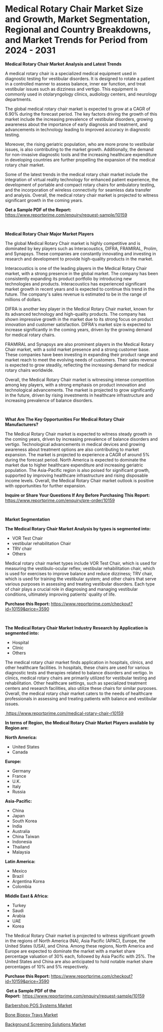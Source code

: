 <p><h1>Medical Rotary Chair Market Size and Growth, Market Segmentation, Regional and Country Breakdowns, and Market Trends for Period from 2024 -  2031</h1></p><p><strong>Medical Rotary Chair Market Analysis and Latest Trends</strong></p>
<p><p>A medical rotary chair is a specialized medical equipment used in diagnostic testing for vestibular disorders. It is designed to rotate a patient in a controlled manner to assess balance, inner ear function, and treat vestibular issues such as dizziness and vertigo. This equipment is commonly used in otolaryngology clinics, audiology centers, and neurology departments.</p><p>The global medical rotary chair market is expected to grow at a CAGR of 6.90% during the forecast period. The key factors driving the growth of this market include the increasing prevalence of vestibular disorders, growing awareness about the importance of early diagnosis and treatment, and advancements in technology leading to improved accuracy in diagnostic testing.</p><p>Moreover, the rising geriatric population, who are more prone to vestibular issues, is also contributing to the market growth. Additionally, the demand for non-invasive diagnostic tools and the increasing healthcare expenditure in developing countries are further propelling the expansion of the medical rotary chair market.</p><p>Some of the latest trends in the medical rotary chair market include the integration of virtual reality technology for enhanced patient experience, the development of portable and compact rotary chairs for ambulatory testing, and the incorporation of wireless connectivity for seamless data transfer and analysis. Overall, the medical rotary chair market is projected to witness significant growth in the coming years.</p></p>
<p><strong>Get a Sample PDF of the Report:&nbsp;</strong> <a href="https://www.reportprime.com/enquiry/request-sample/10159">https://www.reportprime.com/enquiry/request-sample/10159</a></p>
<p>&nbsp;</p>
<p><strong>Medical Rotary Chair Major Market Players</strong></p>
<p><p>The global Medical Rotary Chair market is highly competitive and is dominated by key players such as Interacoustics, DIFRA, FRAMIRAL, Prolim, and Synapsys. These companies are constantly innovating and investing in research and development to provide high-quality products in the market.</p><p>Interacoustics is one of the leading players in the Medical Rotary Chair market, with a strong presence in the global market. The company has been consistently expanding its product portfolio by introducing new technologies and products. Interacoustics has experienced significant market growth in recent years and is expected to continue this trend in the future. The company's sales revenue is estimated to be in the range of millions of dollars.</p><p>DIFRA is another key player in the Medical Rotary Chair market, known for its advanced technology and high-quality products. The company has shown impressive growth in the market due to its strong focus on product innovation and customer satisfaction. DIFRA's market size is expected to increase significantly in the coming years, driven by the growing demand for medical rotary chairs.</p><p>FRAMIRAL and Synapsys are also prominent players in the Medical Rotary Chair market, with a solid market presence and a strong customer base. These companies have been investing in expanding their product range and market reach to meet the evolving needs of customers. Their sales revenue is expected to grow steadily, reflecting the increasing demand for medical rotary chairs worldwide.</p><p>Overall, the Medical Rotary Chair market is witnessing intense competition among key players, with a strong emphasis on product innovation and technological advancements. The market is projected to grow significantly in the future, driven by rising investments in healthcare infrastructure and increasing prevalence of balance disorders.</p></p>
<p>&nbsp;</p>
<p><strong>What Are The Key Opportunities For Medical Rotary Chair Manufacturers?</strong></p>
<p><p>The Medical Rotary Chair market is expected to witness steady growth in the coming years, driven by increasing prevalence of balance disorders and vertigo. Technological advancements in medical devices and growing awareness about treatment options are also contributing to market expansion. The market is projected to experience a CAGR of around 5% during the forecast period. North America is expected to dominate the market due to higher healthcare expenditure and increasing geriatric population. The Asia-Pacific region is also poised for significant growth, supported by improving healthcare infrastructure and rising disposable income levels. Overall, the Medical Rotary Chair market outlook is positive with opportunities for further expansion.</p></p>
<p><strong>Inquire or Share Your Questions If Any Before Purchasing This Report:</strong> <a href="https://www.reportprime.com/enquiry/pre-order/10159">https://www.reportprime.com/enquiry/pre-order/10159</a></p>
<p>&nbsp;</p>
<p><strong>Market Segmentation</strong></p>
<p><strong>The Medical Rotary Chair Market Analysis by types is segmented into:</strong></p>
<p><ul><li>VOR Test Chair</li><li>vestibular rehabilitation Chair</li><li>TRV chair</li><li>Others</li></ul></p>
<p><p>Medical rotary chair market types include VOR Test Chair, which is used for measuring the vestibulo-ocular reflex; vestibular rehabilitation chair, which is used for exercises to improve balance and reduce dizziness; TRV chair, which is used for training the vestibular system; and other chairs that serve various purposes in assessing and treating vestibular disorders. Each type of chair plays a crucial role in diagnosing and managing vestibular conditions, ultimately improving patients' quality of life.</p></p>
<p><strong>Purchase this Report:&nbsp;</strong><a href="https://www.reportprime.com/checkout?id=10159&price=3590">https://www.reportprime.com/checkout?id=10159&price=3590</a></p>
<p>&nbsp;</p>
<p><strong>The Medical Rotary Chair Market Industry Research by Application is segmented into:</strong></p>
<p><ul><li>Hospital</li><li>Clinic</li><li>Others</li></ul></p>
<p><p>The medical rotary chair market finds application in hospitals, clinics, and other healthcare facilities. In hospitals, these chairs are used for various diagnostic tests and therapies related to balance disorders and vertigo. In clinics, medical rotary chairs are primarily utilized for vestibular testing and rehabilitation. Other healthcare settings, such as specialized treatment centers and research facilities, also utilize these chairs for similar purposes. Overall, the medical rotary chair market caters to the needs of healthcare professionals in assessing and treating patients with balance and vestibular issues.</p></p>
<p><a href="https://www.reportprime.com/medical-rotary-chair-r10159">&nbsp;https://www.reportprime.com/medical-rotary-chair-r10159</a></p>
<p><strong>In terms of Region, the Medical Rotary Chair Market Players available by Region are:</strong></p>
<p>
    <p> <strong> North America: </strong>
        <ul>
            <li>United States</li>
            <li>Canada</li>
        </ul>
        </p> 
    <p> <strong> Europe: </strong>
        <ul>
            <li>Germany</li>
            <li>France</li>
            <li>U.K.</li>
            <li>Italy</li>
            <li>Russia</li>
        </ul>
        </p> 
    <p> <strong> Asia-Pacific: </strong>
        <ul>
            <li>China</li>
            <li>Japan</li>
            <li>South Korea</li>
            <li>India</li>
            <li>Australia</li>
            <li>China Taiwan</li>
            <li>Indonesia</li>
            <li>Thailand</li>
            <li>Malaysia</li>
        </ul>
        </p> 
    <p> <strong> Latin America: </strong>
        <ul>
            <li>Mexico</li>
            <li>Brazil</li>
            <li>Argentina Korea</li>
            <li>Colombia</li>
        </ul>
        </p> 
    <p> <strong> Middle East & Africa: </strong>
        <ul>
            <li>Turkey</li>
            <li>Saudi</li>
            <li>Arabia</li>
            <li>UAE</li>
            <li>Korea</li>
        </ul>
    </p>
    </p>
<p><p>The Medical Rotary Chair market is projected to witness significant growth in the regions of North America (NA), Asia Pacific (APAC), Europe, the United States (USA), and China. Among these regions, North America and Europe are expected to dominate the market with a market share percentage valuation of 30% each, followed by Asia Pacific with 25%. The United States and China are also anticipated to hold notable market share percentages of 10% and 5% respectively.</p></p>
<p><strong>Purchase this Report: </strong><a href="https://www.reportprime.com/checkout?id=10159&price=3590">https://www.reportprime.com/checkout?id=10159&price=3590</a></p>
<p>&nbsp;<strong>Get a Sample PDF of the Report:&nbsp;&nbsp;</strong><a href="https://www.reportprime.com/enquiry/request-sample/10159">https://www.reportprime.com/enquiry/request-sample/10159</a></p>
<p><strong></strong></p>
<p><p><a href="https://view.publitas.com/reportprime-1/barbershop-pos-systems-market-trends-and-analysis-opportunities-and-challenges-for-future-growth-2024-2031/">Barbershop POS Systems Market</a></p><p><a href="https://github.com/bushilahore52/Market-Research-Report-List-1/blob/main/bone-biopsy-trays-market.md">Bone Biopsy Trays Market</a></p><p><a href="https://view.publitas.com/reportprime-1/background-screening-solutions-market-market-segmentation-geographical-regions-and-market-forcast-till-2031/">Background Screening Solutions Market</a></p></p>